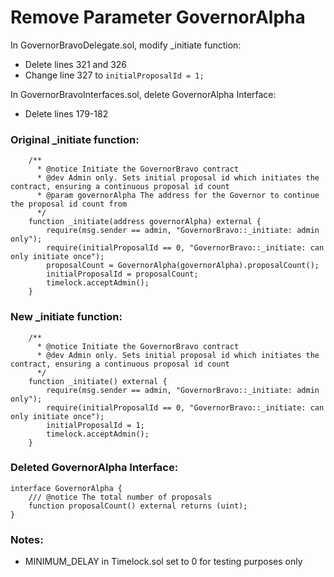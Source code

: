 # Remove Parameter GovernorAlpha

In GovernorBravoDelegate.sol, modify \_initiate function:

- Delete lines 321 and 326
- Change line 327 to `initialProposalId = 1;`

In GovernorBravoInterfaces.sol, delete GovernorAlpha Interface:

- Delete lines 179-182

### Original \_initiate function:

```
    /**
      * @notice Initiate the GovernorBravo contract
      * @dev Admin only. Sets initial proposal id which initiates the contract, ensuring a continuous proposal id count
      * @param governorAlpha The address for the Governor to continue the proposal id count from
      */
    function _initiate(address governorAlpha) external {
        require(msg.sender == admin, "GovernorBravo::_initiate: admin only");
        require(initialProposalId == 0, "GovernorBravo::_initiate: can only initiate once");
        proposalCount = GovernorAlpha(governorAlpha).proposalCount();
        initialProposalId = proposalCount;
        timelock.acceptAdmin();
    }
```

### New \_initiate function:

```
    /**
      * @notice Initiate the GovernorBravo contract
      * @dev Admin only. Sets initial proposal id which initiates the contract, ensuring a continuous proposal id count
      */
    function _initiate() external {
        require(msg.sender == admin, "GovernorBravo::_initiate: admin only");
        require(initialProposalId == 0, "GovernorBravo::_initiate: can only initiate once");
        initialProposalId = 1;
        timelock.acceptAdmin();
    }
```

### Deleted GovernorAlpha Interface:

```
interface GovernorAlpha {
    /// @notice The total number of proposals
    function proposalCount() external returns (uint);
}
```

### Notes:

- MINIMUM_DELAY in Timelock.sol set to 0 for testing purposes only
